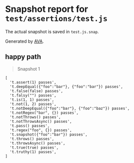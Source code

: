 # Snapshot report for `test/assertions/test.js`

The actual snapshot is saved in `test.js.snap`.

Generated by [AVA](https://avajs.dev).

## happy path

> Snapshot 1

    [
      't.assert(1) passes',
      't.deepEqual({"foo":"bar"}, {"foo":"bar"}) passes',
      't.false(false) passes',
      't.falsy("") passes',
      't.is(1, 1) passes',
      't.not(1, 2) passes',
      't.notDeepEqual({"foo":"bar"}, {"foo":"baz"}) passes',
      't.notRegex("bar", {}) passes',
      't.notThrows() passes',
      't.notThrowsAsync() passes',
      't.pass() passes',
      't.regex("foo", {}) passes',
      't.snapshot({"foo":"bar"}) passes',
      't.throws() passes',
      't.throwsAsync() passes',
      't.true(true) passes',
      't.truthy(1) passes',
    ]
